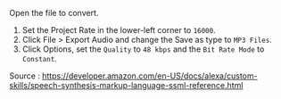 Open the file to convert.1. Set the Project Rate in the lower-left corner to `16000`.2. Click File > Export Audio and change the Save as type to `MP3 Files`.3. Click Options, set the `Quality` to `48 kbps` and the `Bit Rate Mode` to `Constant`.Source : https://developer.amazon.com/en-US/docs/alexa/custom-skills/speech-synthesis-markup-language-ssml-reference.html
